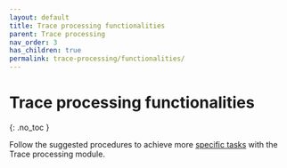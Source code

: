 ```yaml
---
layout: default
title: Trace processing functionalities
parent: Trace processing
nav_order: 3
has_children: true
permalink: trace-processing/functionalities/
---
```


# Trace processing functionalities
{: .no_toc }

Follow the suggested procedures to achieve more <u>specific tasks</u> with the Trace processing module.